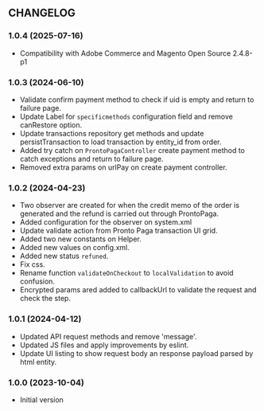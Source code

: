 CHANGELOG
---------
### 1.0.4 (2025-07-16)
* Compatibility with Adobe Commerce and Magento Open Source 2.4.8-p1

### 1.0.3 (2024-06-10)
* Validate confirm payment method to check if uid is empty and return to failure page.
* Update Label for `specificmethods` configuration field and remove canRestore option.
* Update transactions repository get methods and update persistTransaction to load transaction by entity_id from order.
* Added try catch on `ProntoPagaController` create payment method to catch exceptions and return to failure page.
* Removed extra params on urlPay on create payment controller.

### 1.0.2 (2024-04-23)
* Two observer are created for when the credit memo of the order is generated and the refund is carried out through ProntoPaga.
* Added configuration for the observer on system.xml
* Update validate action from Pronto Paga transaction UI grid.
* Added two new constants on Helper.
* Added new values on config.xml.
* Added new status `refuned`.
* Fix css.
* Rename function `validateOnCheckout` to `localValidation` to avoid confusion.
* Encrypted params ared added to  callbackUrl to validate the request and check the step.

### 1.0.1 (2024-04-12)
* Updated API request methods and remove 'message'.
* Updated JS files and apply improvements by eslint.
* Update UI listing to show request body an response payload parsed by html entity.

### 1.0.0 (2023-10-04)
* Initial version

